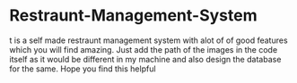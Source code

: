 # Restraunt-Management-System
t is a self made restraunt management system with alot of of good features which you will find amazing. Just add the path of the images in the code itself as it would be different in my machine and also design the database for the same.  Hope you find this helpful
